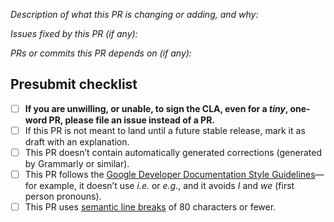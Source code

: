 _Description of what this PR is changing or adding, and why:_

_Issues fixed by this PR (if any):_

_PRs or commits this PR depends on (if any):_

## Presubmit checklist

- [ ] **If you are unwilling, or unable, to sign the CLA,
  even for a _tiny_, one-word PR,
  please file an issue instead of a PR.**
- [ ] If this PR is not meant to land until a future
  stable release, mark it as draft with an explanation.
- [ ] This PR doesn’t contain automatically generated corrections
  (generated by Grammarly or similar).
- [ ] This PR follows the
  [Google Developer Documentation Style Guidelines](https://developers.google.com/style)—for
  example, it doesn’t use _i.e._ or _e.g._,
  and it avoids _I_ and _we_ (first person pronouns).
- [ ] This PR uses
  [semantic line breaks](https://github.com/dart-lang/site-shared/blob/main/doc/writing-for-dart-and-flutter-websites.md#semantic-line-breaks)
  of 80 characters or fewer.

